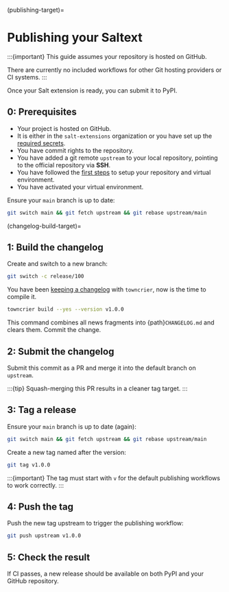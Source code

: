 (publishing-target)=
# Publishing your Saltext

:::{important}
This guide assumes your repository is hosted on GitHub.

There are currently no included workflows for other Git hosting providers or CI systems.
:::

Once your Salt extension is ready, you can submit it to PyPI.

## 0: Prerequisites

* Your project is hosted on GitHub.
* It is either in the `salt-extensions` organization or you have set up the [required secrets](required-secrets-target).
* You have commit rights to the repository.
* You have added a git remote `upstream` to your local repository, pointing to the official repository via **SSH**.
* You have followed the [first steps](first-steps-target) to setup your repository and virtual environment.
* You have activated your virtual environment.

Ensure your `main` branch is up to date:

```bash
git switch main && git fetch upstream && git rebase upstream/main
```

(changelog-build-target)=
## 1: Build the changelog

Create and switch to a new branch:

```bash
git switch -c release/100
```

You have been [keeping a changelog](documenting/changelog) with `towncrier`, now is the time to compile it.

```bash
towncrier build --yes --version v1.0.0
```

This command combines all news fragments into {path}`CHANGELOG.md` and clears them. Commit the change.

## 2: Submit the changelog

Submit this commit as a PR and merge it into the default branch on `upstream`.

:::{tip}
Squash-merging this PR results in a cleaner tag target.
:::

## 3: Tag a release

Ensure your `main` branch is up to date (again):

```bash
git switch main && git fetch upstream && git rebase upstream/main
```

Create a new tag named after the version:

```bash
git tag v1.0.0
```

:::{important}
The tag must start with `v` for the default publishing workflows to work correctly.
:::

## 4: Push the tag

Push the new tag upstream to trigger the publishing workflow:

```bash
git push upstream v1.0.0
```

## 5: Check the result

If CI passes, a new release should be available on both PyPI and your GitHub repository.
